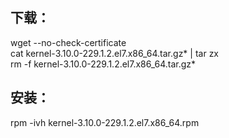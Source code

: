 ## 下载：  
wget --no-check-certificate   
cat kernel-3.10.0-229.1.2.el7.x86_64.tar.gz* | tar zx  
rm -f kernel-3.10.0-229.1.2.el7.x86_64.tar.gz*  
## 安装：  
rpm -ivh kernel-3.10.0-229.1.2.el7.x86_64.rpm  
